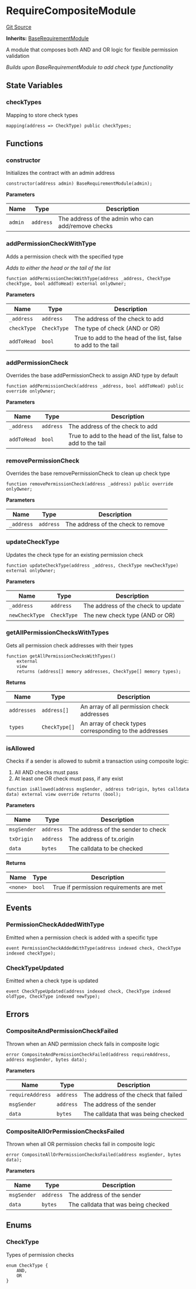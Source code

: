 # RequireCompositeModule
[Git Source](https://github.com/SyndicateProtocol/syndicate-appchains/blob/e670fbd66628d486b7f0c62387b907c2a44879ed/src/requirement-modules/RequireCompositeModule.sol)

**Inherits:**
[BaseRequirementModule](/src/requirement-modules/BaseRequirementModule.sol/abstract.BaseRequirementModule.md)

A module that composes both AND and OR logic for flexible permission validation

*Builds upon BaseRequirementModule to add check type functionality*


## State Variables
### checkTypes
Mapping to store check types


```solidity
mapping(address => CheckType) public checkTypes;
```


## Functions
### constructor

Initializes the contract with an admin address


```solidity
constructor(address admin) BaseRequirementModule(admin);
```
**Parameters**

|Name|Type|Description|
|----|----|-----------|
|`admin`|`address`|The address of the admin who can add/remove checks|


### addPermissionCheckWithType

Adds a permission check with the specified type

*Adds to either the head or the tail of the list*


```solidity
function addPermissionCheckWithType(address _address, CheckType checkType, bool addToHead) external onlyOwner;
```
**Parameters**

|Name|Type|Description|
|----|----|-----------|
|`_address`|`address`|The address of the check to add|
|`checkType`|`CheckType`|The type of check (AND or OR)|
|`addToHead`|`bool`|True to add to the head of the list, false to add to the tail|


### addPermissionCheck

Overrides the base addPermissionCheck to assign AND type by default


```solidity
function addPermissionCheck(address _address, bool addToHead) public override onlyOwner;
```
**Parameters**

|Name|Type|Description|
|----|----|-----------|
|`_address`|`address`|The address of the check to add|
|`addToHead`|`bool`|True to add to the head of the list, false to add to the tail|


### removePermissionCheck

Overrides the base removePermissionCheck to clean up check type


```solidity
function removePermissionCheck(address _address) public override onlyOwner;
```
**Parameters**

|Name|Type|Description|
|----|----|-----------|
|`_address`|`address`|The address of the check to remove|


### updateCheckType

Updates the check type for an existing permission check


```solidity
function updateCheckType(address _address, CheckType newCheckType) external onlyOwner;
```
**Parameters**

|Name|Type|Description|
|----|----|-----------|
|`_address`|`address`|The address of the check to update|
|`newCheckType`|`CheckType`|The new check type (AND or OR)|


### getAllPermissionChecksWithTypes

Gets all permission check addresses with their types


```solidity
function getAllPermissionChecksWithTypes()
    external
    view
    returns (address[] memory addresses, CheckType[] memory types);
```
**Returns**

|Name|Type|Description|
|----|----|-----------|
|`addresses`|`address[]`|An array of all permission check addresses|
|`types`|`CheckType[]`|An array of check types corresponding to the addresses|


### isAllowed

Checks if a sender is allowed to submit a transaction using composite logic:
1. All AND checks must pass
2. At least one OR check must pass, if any exist


```solidity
function isAllowed(address msgSender, address txOrigin, bytes calldata data) external view override returns (bool);
```
**Parameters**

|Name|Type|Description|
|----|----|-----------|
|`msgSender`|`address`|The address of the sender to check|
|`txOrigin`|`address`|The address of tx.origin|
|`data`|`bytes`|The calldata to be checked|

**Returns**

|Name|Type|Description|
|----|----|-----------|
|`<none>`|`bool`|True if permission requirements are met|


## Events
### PermissionCheckAddedWithType
Emitted when a permission check is added with a specific type


```solidity
event PermissionCheckAddedWithType(address indexed check, CheckType indexed checkType);
```

### CheckTypeUpdated
Emitted when a check type is updated


```solidity
event CheckTypeUpdated(address indexed check, CheckType indexed oldType, CheckType indexed newType);
```

## Errors
### CompositeAndPermissionCheckFailed
Thrown when an AND permission check fails in composite logic


```solidity
error CompositeAndPermissionCheckFailed(address requireAddress, address msgSender, bytes data);
```

**Parameters**

|Name|Type|Description|
|----|----|-----------|
|`requireAddress`|`address`|The address of the check that failed|
|`msgSender`|`address`|The address of the sender|
|`data`|`bytes`|The calldata that was being checked|

### CompositeAllOrPermissionChecksFailed
Thrown when all OR permission checks fail in composite logic


```solidity
error CompositeAllOrPermissionChecksFailed(address msgSender, bytes data);
```

**Parameters**

|Name|Type|Description|
|----|----|-----------|
|`msgSender`|`address`|The address of the sender|
|`data`|`bytes`|The calldata that was being checked|

## Enums
### CheckType
Types of permission checks


```solidity
enum CheckType {
    AND,
    OR
}
```

